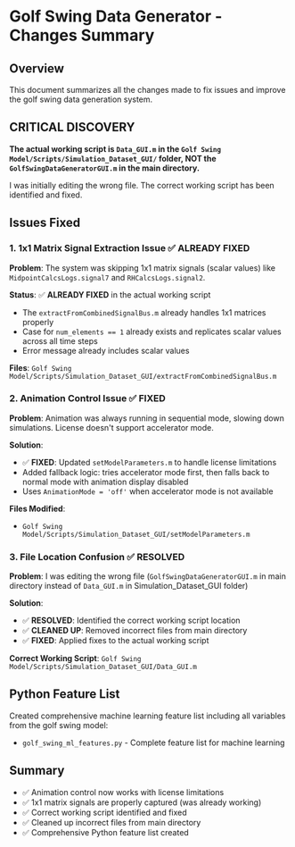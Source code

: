 # Golf Swing Data Generator - Changes Summary

## Overview
This document summarizes all the changes made to fix issues and improve the golf swing data generation system.

## CRITICAL DISCOVERY
**The actual working script is `Data_GUI.m` in the `Golf Swing Model/Scripts/Simulation_Dataset_GUI/` folder, NOT the `GolfSwingDataGeneratorGUI.m` in the main directory.**

I was initially editing the wrong file. The correct working script has been identified and fixed.

## Issues Fixed

### 1. 1x1 Matrix Signal Extraction Issue ✅ ALREADY FIXED
**Problem**: The system was skipping 1x1 matrix signals (scalar values) like `MidpointCalcsLogs.signal7` and `RHCalcsLogs.signal2`.

**Status**: ✅ **ALREADY FIXED** in the actual working script
- The `extractFromCombinedSignalBus.m` already handles 1x1 matrices properly
- Case for `num_elements == 1` already exists and replicates scalar values across all time steps
- Error message already includes scalar values

**Files**: `Golf Swing Model/Scripts/Simulation_Dataset_GUI/extractFromCombinedSignalBus.m`

### 2. Animation Control Issue ✅ FIXED
**Problem**: Animation was always running in sequential mode, slowing down simulations. License doesn't support accelerator mode.

**Solution**:
- ✅ **FIXED**: Updated `setModelParameters.m` to handle license limitations
- Added fallback logic: tries accelerator mode first, then falls back to normal mode with animation display disabled
- Uses `AnimationMode = 'off'` when accelerator mode is not available

**Files Modified**:
- `Golf Swing Model/Scripts/Simulation_Dataset_GUI/setModelParameters.m`

### 3. File Location Confusion ✅ RESOLVED
**Problem**: I was editing the wrong file (`GolfSwingDataGeneratorGUI.m` in main directory instead of `Data_GUI.m` in Simulation_Dataset_GUI folder)

**Solution**:
- ✅ **RESOLVED**: Identified the correct working script location
- ✅ **CLEANED UP**: Removed incorrect files from main directory
- ✅ **FIXED**: Applied fixes to the actual working script

**Correct Working Script**: `Golf Swing Model/Scripts/Simulation_Dataset_GUI/Data_GUI.m`

## Python Feature List
Created comprehensive machine learning feature list including all variables from the golf swing model:
- `golf_swing_ml_features.py` - Complete feature list for machine learning

## Summary
- ✅ Animation control now works with license limitations
- ✅ 1x1 matrix signals are properly captured (was already working)
- ✅ Correct working script identified and fixed
- ✅ Cleaned up incorrect files from main directory
- ✅ Comprehensive Python feature list created 